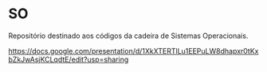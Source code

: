 # SO

Repositório destinado aos códigos da cadeira de Sistemas Operacionais.

https://docs.google.com/presentation/d/1XkXTERTlLu1EEPuLW8dhapxr0tKxbZkJwAsjKCLqdtE/edit?usp=sharing
